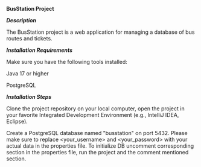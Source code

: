 **BusStation Project**

**_Description_**

The BusStation project is a web application for managing a database of bus routes and tickets.

**_Installation
Requirements_**

Make sure you have the following tools installed:

Java 17 or higher

PostgreSQL

**_Installation Steps_**

Clone the project repository on your local computer,
open the project in your favorite Integrated Development Environment (e.g., IntelliJ IDEA, Eclipse).

Create a PostgreSQL database named "busstation" on port 5432.
Please make sure to replace <your_username> and <your_password> with your actual data in the properties file.
To initialize DB uncomment corresponding section in the properties file, run the project and the comment mentioned section.

